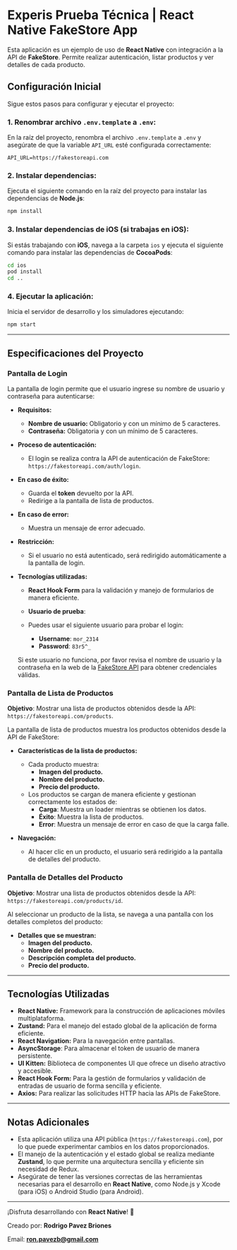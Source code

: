 
# **Experis Prueba Técnica | React Native FakeStore App**

Esta aplicación es un ejemplo de uso de **React Native** con integración a la API de **FakeStore**. Permite realizar autenticación, listar productos y ver detalles de cada producto.

## **Configuración Inicial**

Sigue estos pasos para configurar y ejecutar el proyecto:

### 1. **Renombrar archivo `.env.template` a `.env`:**  
   En la raíz del proyecto, renombra el archivo `.env.template` a `.env` y asegúrate de que la variable `API_URL` esté configurada correctamente:

   ```plaintext
   API_URL=https://fakestoreapi.com
   ```

### 2. **Instalar dependencias:**  
   Ejecuta el siguiente comando en la raíz del proyecto para instalar las dependencias de **Node.js**:

   ```bash
   npm install
   ```

### 3. **Instalar dependencias de iOS (si trabajas en iOS):**  
   Si estás trabajando con **iOS**, navega a la carpeta `ios` y ejecuta el siguiente comando para instalar las dependencias de **CocoaPods**:

   ```bash
   cd ios
   pod install
   cd ..
   ```

### 4. **Ejecutar la aplicación:**  
   Inicia el servidor de desarrollo y los simuladores ejecutando:

   ```bash
   npm start
   ```

---

## **Especificaciones del Proyecto**

### **Pantalla de Login**

La pantalla de login permite que el usuario ingrese su nombre de usuario y contraseña para autenticarse:

- **Requisitos:**
  - **Nombre de usuario:** Obligatorio y con un mínimo de 5 caracteres.
  - **Contraseña:** Obligatoria y con un mínimo de 5 caracteres.
  
- **Proceso de autenticación:**
  - El login se realiza contra la API de autenticación de FakeStore:  
    `https://fakestoreapi.com/auth/login`.
  
- **En caso de éxito:**
  - Guarda el **token** devuelto por la API.
  - Redirige a la pantalla de lista de productos.

- **En caso de error:**
  - Muestra un mensaje de error adecuado.

- **Restricción:**
  - Si el usuario no está autenticado, será redirigido automáticamente a la pantalla de login.

- **Tecnologías utilizadas:**
  - **React Hook Form** para la validación y manejo de formularios de manera eficiente.

  - **Usuario de prueba**:
  - Puedes usar el siguiente usuario para probar el login:
    - **Username**: `mor_2314`
    - **Password**: `83r5^_`
  
  Si este usuario no funciona, por favor revisa el nombre de usuario y la contraseña en la web de la [FakeStore API](https://fakestoreapi.com/auth/login) para obtener credenciales válidas.

### **Pantalla de Lista de Productos**

 **Objetivo**: Mostrar una lista de productos obtenidos desde la API:  
  `https://fakestoreapi.com/products`.

La pantalla de lista de productos muestra los productos obtenidos desde la API de FakeStore:

- **Características de la lista de productos:**
  - Cada producto muestra:
    - **Imagen del producto.**
    - **Nombre del producto.**
    - **Precio del producto.**
  - Los productos se cargan de manera eficiente y gestionan correctamente los estados de:
    - **Carga**: Muestra un loader mientras se obtienen los datos.
    - **Éxito**: Muestra la lista de productos.
    - **Error**: Muestra un mensaje de error en caso de que la carga falle.

- **Navegación:**
  - Al hacer clic en un producto, el usuario será redirigido a la pantalla de detalles del producto.

### **Pantalla de Detalles del Producto**

 **Objetivo**: Mostrar una lista de productos obtenidos desde la API:  
  `https://fakestoreapi.com/products/id`.

Al seleccionar un producto de la lista, se navega a una pantalla con los detalles completos del producto:

- **Detalles que se muestran:**
  - **Imagen del producto.**
  - **Nombre del producto.**
  - **Descripción completa del producto.**
  - **Precio del producto.**

---

## **Tecnologías Utilizadas**

- **React Native:** Framework para la construcción de aplicaciones móviles multiplataforma.
- **Zustand:** Para el manejo del estado global de la aplicación de forma eficiente.
- **React Navigation:** Para la navegación entre pantallas.
- **AsyncStorage**: Para almacenar el token de usuario de manera persistente.
- **UI Kitten:** Biblioteca de componentes UI que ofrece un diseño atractivo y accesible.
- **React Hook Form:** Para la gestión de formularios y validación de entradas de usuario de forma sencilla y eficiente.
- **Axios:** Para realizar las solicitudes HTTP hacia las APIs de FakeStore.

---

## **Notas Adicionales**

- Esta aplicación utiliza una API pública (`https://fakestoreapi.com`), por lo que puede experimentar cambios en los datos proporcionados.
- El manejo de la autenticación y el estado global se realiza mediante **Zustand**, lo que permite una arquitectura sencilla y eficiente sin necesidad de Redux.
- Asegúrate de tener las versiones correctas de las herramientas necesarias para el desarrollo en **React Native**, como Node.js y Xcode (para iOS) o Android Studio (para Android).

---

¡Disfruta desarrollando con **React Native**! 🚀

Creado por: **Rodrigo Pavez Briones**

Email: **ron.pavezb@gmail.com**

